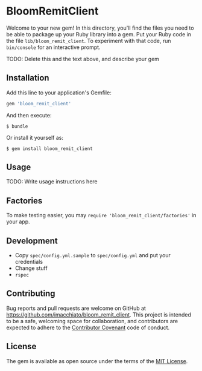 # BloomRemitClient

Welcome to your new gem! In this directory, you'll find the files you need to be able to package up your Ruby library into a gem. Put your Ruby code in the file `lib/bloom_remit_client`. To experiment with that code, run `bin/console` for an interactive prompt.

TODO: Delete this and the text above, and describe your gem

## Installation

Add this line to your application's Gemfile:

```ruby
gem 'bloom_remit_client'
```

And then execute:

    $ bundle

Or install it yourself as:

    $ gem install bloom_remit_client

## Usage

TODO: Write usage instructions here

## Factories

To make testing easier, you may `require 'bloom_remit_client/factories'` in your app.

## Development

- Copy `spec/config.yml.sample` to `spec/config.yml` and put your credentials
- Change stuff
- `rspec`

## Contributing

Bug reports and pull requests are welcome on GitHub at https://github.com/imacchiato/bloom_remit_client. This project is intended to be a safe, welcoming space for collaboration, and contributors are expected to adhere to the [Contributor Covenant](http://contributor-covenant.org) code of conduct.


## License

The gem is available as open source under the terms of the [MIT License](http://opensource.org/licenses/MIT).

